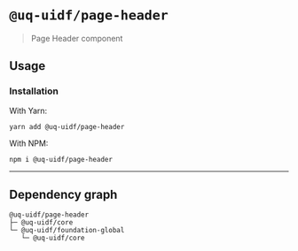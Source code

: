 # `@uq-uidf/page-header`

> Page Header component

## Usage

### Installation

With Yarn:
```shell
yarn add @uq-uidf/page-header
```

With NPM:
```shell
npm i @uq-uidf/page-header
```

---

## Dependency graph

```shell
@uq-uidf/page-header
├─ @uq-uidf/core
└─ @uq-uidf/foundation-global
   └─ @uq-uidf/core
```
